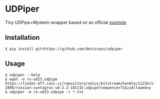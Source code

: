 # UDPiper
Tiny UDPipe+Mystem-wrapper based on an official [example](https://github.com/ufal/udpipe/blob/master/bindings/python/examples/run_udpipe.py)


## Installation 

    $ pip install git+https://github.com/detcorpus/udpiper
    

## Usage

    $ udpiper --help
    $ wget -o ru-ud23.udpipe https://lindat.mff.cuni.cz/repository/xmlui/bitstream/handle/11234/1-2898/russian-syntagrus-ud-2.3-181115.udpipe?sequence=71&isAllowed=y 
    $ udpiper -m ru-ud23.udpipe -i *.txt